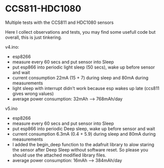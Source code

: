 # CCS811-HDC1080
Multiple tests with the CCS811 and HDC1080 sensors

Here I collect observations and tests, you may find some usefull code but overall, this is just tinkering.

v4.ino: 
* esp8266
* measure every 60 secs and put sensor into Sleep
* put esp866 into periodic light sleep (50 secs), wake up before sensor and wait
* current consumption 22mA (15 + 7) during sleep and 80mA during measurements
* light sleep with interrupt didn't work because esp wakes up late (ccs811 gives wrong values)
* average power consumption: 32mAh --> 768mAh/day


v5.ino
* esp8266
* measure every 60 secs and put sensor into Sleep
* put esp866 into periodic Deep sleep, wake up before sensor and wait
* current consumption 6.3mA (0.4 + 5.9) during sleep and 80mA during measurements
* I added the begin_deep function to the adafruit library to alow staring the sensor
	after Deep Sleep without software reset. So please you should use the attached modified library files.
* average power consumption: 16mAh --> 384mAh/day